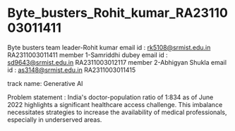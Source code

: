 # Byte_busters_Rohit_kumar_RA2311003011411

Byte busters
team leader-Rohit kumar
email id : rk5108@srmist.edu.in
RA2311003011411
member 1-Samriddhi dubey
email id : sd9643@srmist.edu.in
RA2311003012117
member 2-Abhigyan Shukla
email id : as3148@srmist.edu.in
RA2311003011415

track name: Generative AI

Problem statement : India's doctor-population ratio of 1:834 as of June 2022 highlights a significant healthcare access challenge. This imbalance necessitates strategies to increase the availability of medical professionals, especially in underserved areas.
